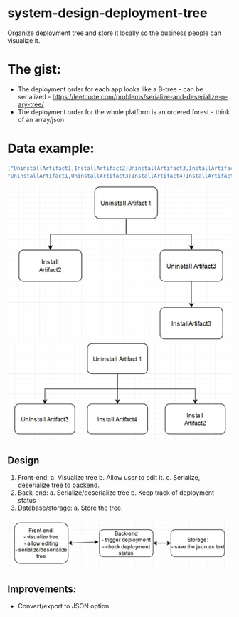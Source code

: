 # system-design-deployment-tree
Organize deployment tree and store it locally so the business people can visualize it.

# The gist:
- The deployment order for each app looks like a B-tree - can be serialized - https://leetcode.com/problems/serialize-and-deserialize-n-ary-tree/
- The deployment order for the whole platform is an ordered forest - think of an array/json

# Data example:
```json
["UninstallArtifact1,InstallArtifact2)UninstallArtifact3,InstallArtifact3))",
"UninstallArtifact1,UninstallArtifact3)InstallArtifact4)InstallArtifact2)"]
```

![App2](tree1.JPG)
![App3](tree2.JPG)

## Design
1. Front-end:
a. Visualize tree
b. Allow user to edit it.
c. Serialize, deserialize tree to backend.
2. Back-end:
a. Serialize/deserialize tree
b. Keep track of deployment status
3. Database/storage:
a. Store the tree.

![System design](system.jpg)

## Improvements:
- Convert/export to JSON option.